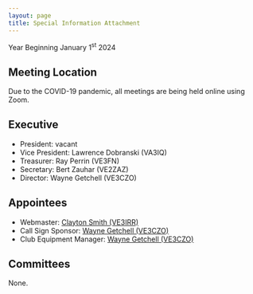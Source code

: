 ```yaml
---
layout: page
title: Special Information Attachment
---
```


Year Beginning January 1<sup>st</sup> 2024

## Meeting Location

Due to the COVID-19 pandemic, all meetings are being held online using Zoom.

## Executive
* President: vacant
* Vice President: Lawrence Dobranski (VA3IQ)
* Treasurer: Ray Perrin (VE3FN)
* Secretary: Bert Zauhar (VE2ZAZ)
* Director: Wayne Getchell (VE3CZO)

## Appointees
* Webmaster: [Clayton Smith (VE3IRR)](mailto:argilo@gmail.com)
* Call Sign Sponsor: [Wayne Getchell (VE3CZO)](mailto:ve3czo@gmail.com)
* Club Equipment Manager: [Wayne Getchell (VE3CZO)](mailto:ve3czo@gmail.com)

## Committees

None.
